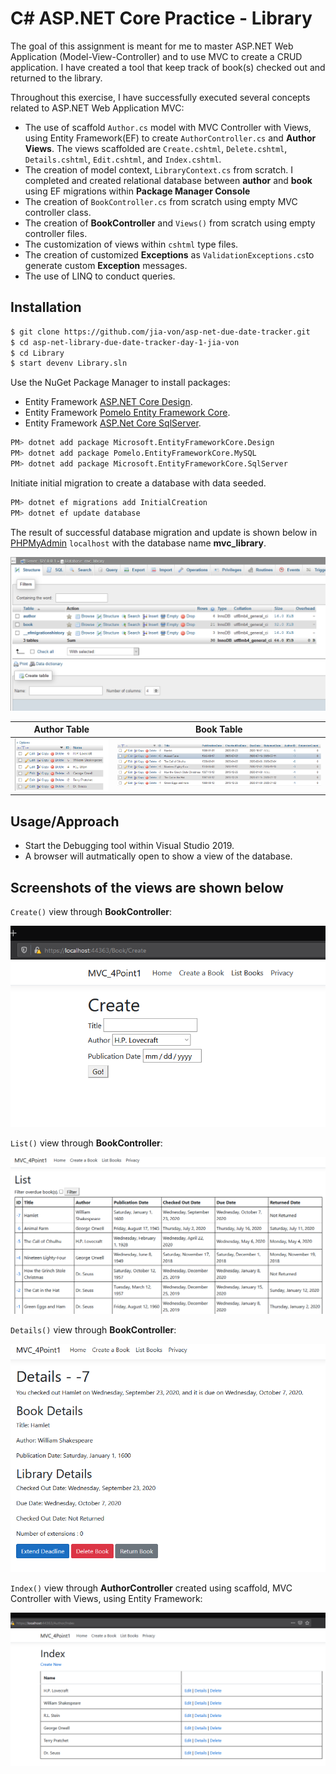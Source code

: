 # C# ASP.NET Core Practice - Library

The goal of this assignment is meant for me to master ASP.NET Web Application (Model-View-Controller) and to use MVC to create a CRUD application. I have created a tool that keep track of book(s) checked out and returned to the library. 

Throughout this exercise, I have successfully executed several concepts related to ASP.NET Web Application MVC:
- The use of scaffold `Author.cs` model with MVC Controller with Views, using Entity Framework(EF) to create `AuthorController.cs` and **Author Views**. The views scaffolded are `Create.cshtml`, `Delete.cshtml`, `Details.cshtml`, `Edit.cshtml`, and `Index.cshtml`.
- The creation of model context, `LibraryContext.cs` from scratch. I completed and created relational database between **author** and **book** using EF migrations within **Package Manager Console**
- The creation of `BookController.cs` from scratch using empty MVC controller class.
- The creation of **BookController** and `Views()` from scratch using empty controller files. 
- The customization of views within `cshtml` type files. 
- The creation of customized **Exceptions** as `ValidationExceptions.cs`to generate custom **Exception** messages. 
- The use of LINQ to conduct queries. 


## Installation

```bash
$ git clone https://github.com/jia-von/asp-net-due-date-tracker.git
$ cd asp-net-library-due-date-tracker-day-1-jia-von
$ cd Library
$ start devenv Library.sln
```

Use the NuGet Package Manager to install packages:
- Entity Framework [ASP.NET Core Design](https://docs.microsoft.com/en-us/ef/core/get-started/?tabs=netcore-cli).
- Entity Framework [Pomelo Entity Framework Core](https://github.com/PomeloFoundation/Pomelo.EntityFrameworkCore.MySql). 
- Entity Framework [ASP.Net Core SqlServer](https://docs.microsoft.com/en-us/ef/core/).

```bash
PM> dotnet add package Microsoft.EntityFrameworkCore.Design
PM> dotnet add package Pomelo.EntityFrameworkCore.MySQL
PM> dotnet add package Microsoft.EntityFrameworkCore.SqlServer
```

Initiate initial migration to create a database with data seeded.

```bash
PM> dotnet ef migrations add InitialCreation
PM> dotnet ef update database
```

The result of successful database migration and update is shown below in [PHPMyAdmin](https://www.phpmyadmin.net/) `localhost` with the database name **mvc_library**.

![DataBase](/References/DataBase.PNG)


| Author Table | Book Table |
| ------------- | ------------- |
| ![Author](/References/AuthorTable.PNG) | ![Book](/References/BookTable.PNG) |



## Usage/Approach

- Start the Debugging tool within Visual Studio 2019. 
- A browser will autmatically open to show a view of the database. 

## Screenshots of the views are shown below

`Create()` view through **BookController**:

![CreationView](/References/CreateView.PNG)


`List()` view through **BookController**:

![ListView](/References/ListView.PNG)


`Details()` view through **BookController**:

![DetailsView](/References/DetailsView.PNG)


`Index()` view through **AuthorController** created using scaffold, MVC Controller with Views, using Entity Framework:

![AuthorIndex](/References/AuthorIndex.PNG)



